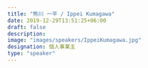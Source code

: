 ```yaml
---
title: "熊川 一平 / Ippei Kumagawa"
date: 2019-12-29T13:51:25+06:00
draft: false
description:
image: "images/speakers/IppeiKumagawa.jpg"
designation: 個人事業主
type: "speaker"
---
```

